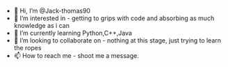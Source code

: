 - 👋 Hi, I’m @Jack-thomas90
- 👀 I’m interested in - getting to grips with code and absorbing as much knowledge as i can
- 🌱 I’m currently learning Python,C++,Java
- 💞️ I’m looking to collaborate on - nothing at this stage, just trying to learn the ropes 
- 📫 How to reach me - shoot me a message.

<!---
Jack-thomas90/Jack-thomas90 is a ✨ special ✨ repository because its `README.md` (this file) appears on your GitHub profile.
You can click the Preview link to take a look at your changes.
--->
